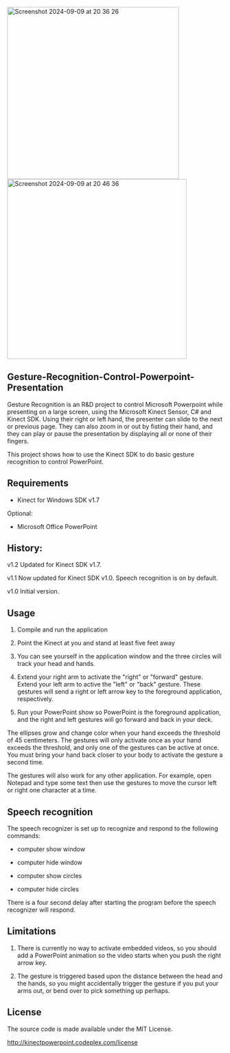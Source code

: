 
<img width="400" alt="Screenshot 2024-09-09 at 20 36 26" src="https://github.com/user-attachments/assets/a7ccf8be-49a6-4c42-88bd-6d05e0035546"> <img width="418" alt="Screenshot 2024-09-09 at 20 46 36" src="https://github.com/user-attachments/assets/21a60c47-d1be-442c-afc8-497243e8e2bd">

## Gesture-Recognition-Control-Powerpoint-Presentation

Gesture Recognition is an R&D project to control Microsoft Powerpoint while presenting on a large screen, using the Microsoft Kinect Sensor, C# and Kinect SDK. Using their right or left hand, the presenter can slide to the next or previous page. They can also zoom in or out by fisting their hand, and they can play or pause the presentation by displaying all or none of their fingers.

This project shows how to use the Kinect SDK to do basic gesture recognition to control PowerPoint.

## Requirements

-	Kinect for Windows SDK v1.7

Optional:

-	Microsoft Office PowerPoint 

## History:

v1.2 Updated for Kinect SDK v1.7. 

v1.1 Now updated for Kinect SDK v1.0. Speech recognition is on by default.

v1.0 Initial version.

## Usage

1.	Compile and run the application 

2.	Point the Kinect at you and stand at least five feet away 

3.	You can see yourself in the application window and the three circles will track your head and hands. 

4.	Extend your right arm to activate the "right" or "forward" gesture. Extend your left arm to active the "left" or "back" gesture. These gestures will send a right or left arrow key to the foreground application, respectively. 

5.	Run your PowerPoint show so PowerPoint is the foreground application, and the right and left gestures will go forward and back in your deck.

The ellipses grow and change color when your hand exceeds the threshold of 45 centimeters. The gestures will only activate once as your hand exceeds the threshold, and only one of the gestures can be active at once. You must bring your hand back closer to your body to activate the gesture a second time.

The gestures will also work for any other application. For example, open Notepad and type some text then use the gestures to move the cursor left or right one character at a time.

## Speech recognition

The speech recognizer is set up to recognize and respond to the following commands: 

-	computer show window 

-	computer hide window 

-	computer show circles 

-	computer hide circles

There is a four second delay after starting the program before the speech recognizer will respond.

## Limitations
1.	There is currently no way to activate embedded videos, so you should add a PowerPoint animation so the video starts when you push the right arrow key.

2.	The gesture is triggered based upon the distance between the head and the hands, so you might accidentally trigger the gesture if you put your arms out, or bend over to pick something up perhaps. 

## License

The source code is made available under the MIT License. 

http://kinectpowerpoint.codeplex.com/license
